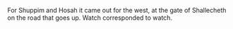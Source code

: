 For Shuppim and Hosah it came out for the west, at the gate of Shallecheth on the road that goes up. Watch corresponded to watch.
